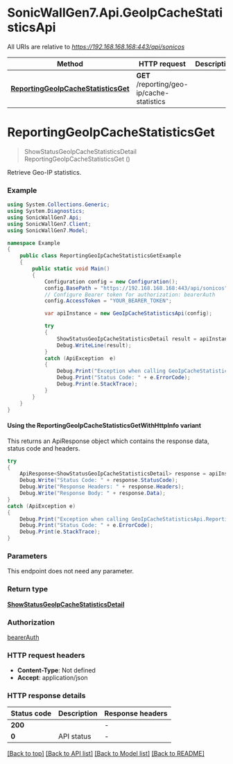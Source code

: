 # SonicWallGen7.Api.GeoIpCacheStatisticsApi

All URIs are relative to *https://192.168.168.168:443/api/sonicos*

| Method | HTTP request | Description |
|--------|--------------|-------------|
| [**ReportingGeoIpCacheStatisticsGet**](GeoIpCacheStatisticsApi.md#reportinggeoipcachestatisticsget) | **GET** /reporting/geo-ip/cache-statistics |  |

<a id="reportinggeoipcachestatisticsget"></a>
# **ReportingGeoIpCacheStatisticsGet**
> ShowStatusGeoIpCacheStatisticsDetail ReportingGeoIpCacheStatisticsGet ()



Retrieve Geo-IP statistics.

### Example
```csharp
using System.Collections.Generic;
using System.Diagnostics;
using SonicWallGen7.Api;
using SonicWallGen7.Client;
using SonicWallGen7.Model;

namespace Example
{
    public class ReportingGeoIpCacheStatisticsGetExample
    {
        public static void Main()
        {
            Configuration config = new Configuration();
            config.BasePath = "https://192.168.168.168:443/api/sonicos";
            // Configure Bearer token for authorization: bearerAuth
            config.AccessToken = "YOUR_BEARER_TOKEN";

            var apiInstance = new GeoIpCacheStatisticsApi(config);

            try
            {
                ShowStatusGeoIpCacheStatisticsDetail result = apiInstance.ReportingGeoIpCacheStatisticsGet();
                Debug.WriteLine(result);
            }
            catch (ApiException  e)
            {
                Debug.Print("Exception when calling GeoIpCacheStatisticsApi.ReportingGeoIpCacheStatisticsGet: " + e.Message);
                Debug.Print("Status Code: " + e.ErrorCode);
                Debug.Print(e.StackTrace);
            }
        }
    }
}
```

#### Using the ReportingGeoIpCacheStatisticsGetWithHttpInfo variant
This returns an ApiResponse object which contains the response data, status code and headers.

```csharp
try
{
    ApiResponse<ShowStatusGeoIpCacheStatisticsDetail> response = apiInstance.ReportingGeoIpCacheStatisticsGetWithHttpInfo();
    Debug.Write("Status Code: " + response.StatusCode);
    Debug.Write("Response Headers: " + response.Headers);
    Debug.Write("Response Body: " + response.Data);
}
catch (ApiException e)
{
    Debug.Print("Exception when calling GeoIpCacheStatisticsApi.ReportingGeoIpCacheStatisticsGetWithHttpInfo: " + e.Message);
    Debug.Print("Status Code: " + e.ErrorCode);
    Debug.Print(e.StackTrace);
}
```

### Parameters
This endpoint does not need any parameter.
### Return type

[**ShowStatusGeoIpCacheStatisticsDetail**](ShowStatusGeoIpCacheStatisticsDetail.md)

### Authorization

[bearerAuth](../README.md#bearerAuth)

### HTTP request headers

 - **Content-Type**: Not defined
 - **Accept**: application/json


### HTTP response details
| Status code | Description | Response headers |
|-------------|-------------|------------------|
| **200** |  |  -  |
| **0** | API status |  -  |

[[Back to top]](#) [[Back to API list]](../README.md#documentation-for-api-endpoints) [[Back to Model list]](../README.md#documentation-for-models) [[Back to README]](../README.md)

